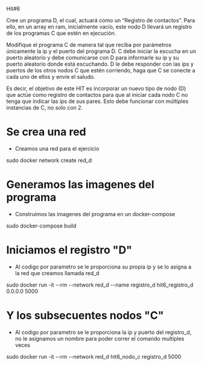 Hit#6

Cree un programa D, el cual, actuará como un “Registro de contactos”. Para ello, en un array en ram, inicialmente vacío, este nodo D llevará un registro de los programas C que estén en ejecución.

Modifique el programa C de manera tal que reciba por parámetros únicamente la ip y el puerto del programa D. C debe iniciar la escucha en un puerto aleatorio y debe comunicarse con D para informarle su ip y su puerto aleatorio donde está escuchando. D le debe responder con  las ips y puertos de los otros nodos C que estén corriendo, haga que C se conecte a cada uno de ellos y envíe el saludo.

Es decir, el objetivo de este HIT es incorporar un nuevo tipo de nodo (D) que actúe como registro de contactos para que al iniciar cada nodo C no tenga que indicar las ips de sus pares. Esto debe funcionar con múltiples instancias de C, no solo con 2.


# Se crea una red

- Creamos una red para el ejercicio

sudo docker network create red_d

# Generamos las imagenes del programa

- Construimos las imagenes del programa en un docker-compose

sudo docker-compose build

# Iniciamos el registro "D"

- Al codigo por parametro se le proporciona su propia ip y se lo asigna a la red que creamos llamada red_d

sudo docker run -it --rm --network red_d --name registro_d hit6_registro_d 0.0.0.0 5000

# Y los subsecuentes nodos "C"

- Al codigo por parametro se le proporciona la ip y puerto del registro_d, no le asignamos un nombre para poder correr el comando multiples veces

sudo docker run -it --rm --network red_d hit6_nodo_c registro_d 5000

